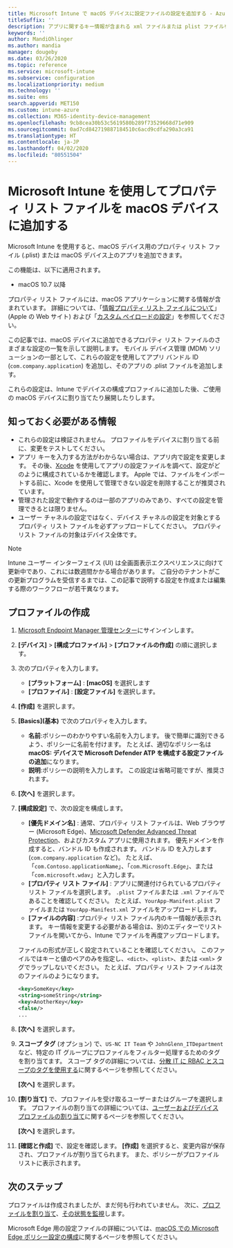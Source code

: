 ```yaml
---
title: Microsoft Intune で macOS デバイスに設定ファイルの設定を追加する - Azure | Microsoft Docs
titleSuffix: ''
description: アプリに関するキー情報が含まれる xml ファイルまたは plist ファイルを追加します。 設定ファイル デバイス構成プロファイルを使用してプロパティ リスト ファイル内のキー情報を変更し、それを macOS デバイスに割り当てます。
keywords: ''
author: MandiOhlinger
ms.author: mandia
manager: dougeby
ms.date: 03/26/2020
ms.topic: reference
ms.service: microsoft-intune
ms.subservice: configuration
ms.localizationpriority: medium
ms.technology: ''
ms.suite: ems
search.appverid: MET150
ms.custom: intune-azure
ms.collection: M365-identity-device-management
ms.openlocfilehash: 9cb8cea30b53c5619580b289f73529668d71e909
ms.sourcegitcommit: 0ad7cd842719887184510c6acd9cdfa290a3ca91
ms.translationtype: HT
ms.contentlocale: ja-JP
ms.lasthandoff: 04/02/2020
ms.locfileid: "80551504"
---
```

# <a name="add-a-property-list-file-to-macos-devices-using-microsoft-intune"></a>Microsoft Intune を使用してプロパティ リスト ファイルを macOS デバイスに追加する

Microsoft Intune を使用すると、macOS デバイス用のプロパティ リスト ファイル (.plist) または macOS デバイス上のアプリを追加できます。

この機能は、以下に適用されます。

- macOS 10.7 以降

プロパティ リスト ファイルには、macOS アプリケーションに関する情報が含まれています。 詳細については、「[情報プロパティ リスト ファイルについて](https://developer.apple.com/library/archive/documentation/General/Reference/InfoPlistKeyReference/Articles/AboutInformationPropertyListFiles.html)」 (Apple の Web サイト) および「[カスタム ペイロードの設定](https://support.apple.com/guide/mdm/custom-mdm9abbdbe7/1/web/1)」を参照してください。

この記事では、macOS デバイスに追加できるプロパティ リスト ファイルのさまざまな設定の一覧を示して説明します。 モバイル デバイス管理 (MDM) ソリューションの一部として、これらの設定を使用してアプリ バンドル ID (`com.company.application`) を追加し、そのアプリの .plist ファイルを追加します。

これらの設定は、Intune でデバイスの構成プロファイルに追加した後、ご使用の macOS デバイスに割り当てたり展開したりします。

## <a name="what-you-need-to-know"></a>知っておく必要がある情報

- これらの設定は検証されません。 プロファイルをデバイスに割り当てる前に、変更をテストしてください。
- アプリ キーを入力する方法がわからない場合は、アプリ内で設定を変更します。 その後、[Xcode](https://developer.apple.com/xcode/) を使用してアプリの設定ファイルを調べて、設定がどのように構成されているかを確認します。 Apple では、ファイルをインポートする前に、Xcode を使用して管理できない設定を削除することが推奨されています。
- 管理された設定で動作するのは一部のアプリのみであり、すべての設定を管理できるとは限りません。
- ユーザー チャネルの設定ではなく、デバイス チャネルの設定を対象とするプロパティ リスト ファイルを必ずアップロードしてください。 プロパティ リスト ファイルの対象はデバイス全体です。

> [!NOTE]
> Intune ユーザー インターフェイス (UI) は全画面表示エクスペリエンスに向けて更新中であり、これには数週間かかる場合があります。 ご自分のテナントがこの更新プログラムを受信するまでは、この記事で説明する設定を作成または編集する際のワークフローが若干異なります。

## <a name="create-the-profile"></a>プロファイルの作成

1. [Microsoft Endpoint Manager 管理センター](https://go.microsoft.com/fwlink/?linkid=2109431)にサインインします。
2. **[デバイス]**  >  **[構成プロファイル]**  >  **[プロファイルの作成]** の順に選択します。
3. 次のプロパティを入力します。

    - **[プラットフォーム]** : **[macOS]** を選択します
    - **[プロファイル]** : **[設定ファイル]** を選択します。

4. **[作成]** を選択します。
5. **[Basics]\(基本\)** で次のプロパティを入力します。

    - **名前**:ポリシーのわかりやすい名前を入力します。 後で簡単に識別できるよう、ポリシーに名前を付けます。 たとえば、適切なポリシー名は **macOS: デバイスで Microsoft Defender ATP を構成する設定ファイルの追加**になります。
    - **説明**:ポリシーの説明を入力します。 この設定は省略可能ですが、推奨されます。

6. **[次へ]** を選択します。

7. **[構成設定]** で、次の設定を構成します。

    - **[優先ドメイン名]** : 通常、プロパティ リスト ファイルは、Web ブラウザー (Microsoft Edge)、[Microsoft Defender Advanced Threat Protection](https://docs.microsoft.com/windows/security/threat-protection/microsoft-defender-atp/microsoft-defender-atp-mac)、およびカスタム アプリに使用されます。 優先ドメインを作成すると、バンドル ID も作成されます。 バンドル ID を入力します (`com.company.application` など)。 たとえば、「`com.Contoso.applicationName`」、「`com.Microsoft.Edge`」、または「`com.microsoft.wdav`」と入力します。
    - **[プロパティ リスト ファイル]** : アプリに関連付けられているプロパティ リスト ファイルを選択します。 `.plist` ファイルまたは `.xml` ファイルであることを確認してください。 たとえば、`YourApp-Manifest.plist` ファイルまたは `YourApp-Manifest.xml` ファイルをアップロードします。
    - **[ファイルの内容]** :プロパティ リスト ファイル内のキー情報が表示されます。 キー情報を変更する必要がある場合は、別のエディターでリスト ファイルを開いてから、Intune でファイルを再度アップロードします。

    ファイルの形式が正しく設定されていることを確認してください。 このファイルではキーと値のペアのみを指定し、`<dict>`、`<plist>`、または `<xml>` タグでラップしないでください。 たとえば、プロパティ リスト ファイルは次のファイルのようになります。

    ```xml
    <key>SomeKey</key>
    <string>someString</string>
    <key>AnotherKey</key>
    <false/>
    ...
    ```

8. **[次へ]** を選択します。
9. **スコープ タグ** (オプション) で、`US-NC IT Team` や `JohnGlenn_ITDepartment` など、特定の IT グループにプロファイルをフィルター処理するためのタグを割り当てます。 スコープ タグの詳細については、[分散 IT に RBAC とスコープのタグを使用する](../fundamentals/scope-tags.md)に関するページを参照してください。

    **[次へ]** を選択します。

10. **[割り当て]** で、プロファイルを受け取るユーザーまたはグループを選択します。 プロファイルの割り当ての詳細については、[ユーザーおよびデバイス プロファイルの割り当て](device-profile-assign.md)に関するページを参照してください。

    **[次へ]** を選択します。

11. **[確認と作成]** で、設定を確認します。 **[作成]** を選択すると、変更内容が保存され、プロファイルが割り当てられます。 また、ポリシーがプロファイル リストに表示されます。

## <a name="next-steps"></a>次のステップ

プロファイルは作成されましたが、まだ何も行われていません。 次に、[プロファイルを割り当て](device-profile-assign.md)、[その状態を監視](device-profile-monitor.md)します。

Microsoft Edge 用の設定ファイルの詳細については、[macOS での Microsoft Edge ポリシー設定の構成](https://docs.microsoft.com/deployedge/configure-microsoft-edge-on-mac)に関するページを参照してください。
